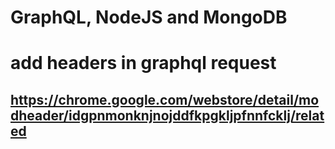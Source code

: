 # GraphQL, NodeJS and MongoDB

# add headers in graphql request
## https://chrome.google.com/webstore/detail/modheader/idgpnmonknjnojddfkpgkljpfnnfcklj/related